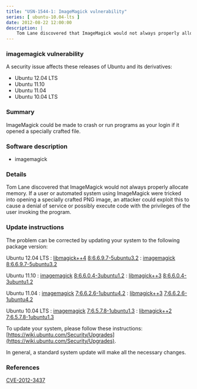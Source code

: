 ```yaml
---
title: "USN-1544-1: ImageMagick vulnerability"
series: [ ubuntu-10.04-lts ]
date: 2012-08-22 12:00:00
description: |
    Tom Lane discovered that ImageMagick would not always properly allocate memory. If a user or automated system using ImageMagick were tricked into opening a specially crafted PNG image, an attacker could exploit this to cause a denial of service or possibly execute code with the privileges of the user invoking the program. 
--- 
```

 
### imagemagick vulnerability

A security issue affects these releases of Ubuntu and its derivatives:

* Ubuntu 12.04 LTS
* Ubuntu 11.10
* Ubuntu 11.04
* Ubuntu 10.04 LTS

### Summary

ImageMagick could be made to crash or run programs as your login if it opened a specially crafted file.

### Software description

* imagemagick 

### Details

Tom Lane discovered that ImageMagick would not always properly allocate memory. If a user or automated system using ImageMagick were tricked into opening a specially crafted PNG image, an attacker could exploit this to cause a denial of service or possibly execute code with the privileges of the user invoking the program. 

### Update instructions

The problem can be corrected by updating your system to the following package version:

Ubuntu 12.04 LTS
 : [libmagick++4](https://launchpad.net/ubuntu/+source/imagemagick) <span> [8:6.6.9.7-5ubuntu3.2](https://launchpad.net/ubuntu/+source/imagemagick/8:6.6.9.7-5ubuntu3.2) </span> 
 : [imagemagick](https://launchpad.net/ubuntu/+source/imagemagick) <span> [8:6.6.9.7-5ubuntu3.2](https://launchpad.net/ubuntu/+source/imagemagick/8:6.6.9.7-5ubuntu3.2) </span> 

Ubuntu 11.10
 : [imagemagick](https://launchpad.net/ubuntu/+source/imagemagick) <span> [8:6.6.0.4-3ubuntu1.2](https://launchpad.net/ubuntu/+source/imagemagick/8:6.6.0.4-3ubuntu1.2) </span> 
 : [libmagick++3](https://launchpad.net/ubuntu/+source/imagemagick) <span> [8:6.6.0.4-3ubuntu1.2](https://launchpad.net/ubuntu/+source/imagemagick/8:6.6.0.4-3ubuntu1.2) </span> 

Ubuntu 11.04
 : [imagemagick](https://launchpad.net/ubuntu/+source/imagemagick) <span> [7:6.6.2.6-1ubuntu4.2](https://launchpad.net/ubuntu/+source/imagemagick/7:6.6.2.6-1ubuntu4.2) </span> 
 : [libmagick++3](https://launchpad.net/ubuntu/+source/imagemagick) <span> [7:6.6.2.6-1ubuntu4.2](https://launchpad.net/ubuntu/+source/imagemagick/7:6.6.2.6-1ubuntu4.2) </span> 

Ubuntu 10.04 LTS
 : [imagemagick](https://launchpad.net/ubuntu/+source/imagemagick) <span> [7:6.5.7.8-1ubuntu1.3](https://launchpad.net/ubuntu/+source/imagemagick/7:6.5.7.8-1ubuntu1.3) </span> 
 : [libmagick++2](https://launchpad.net/ubuntu/+source/imagemagick) <span> [7:6.5.7.8-1ubuntu1.3](https://launchpad.net/ubuntu/+source/imagemagick/7:6.5.7.8-1ubuntu1.3) </span> 

To update your system, please follow these instructions: [https://wiki.ubuntu.com/Security/Upgrades](https://wiki.ubuntu.com/Security/Upgrades).

In general, a standard system update will make all the necessary changes. 

### References

 [CVE-2012-3437](http://people.ubuntu.com/~ubuntu-security/cve/CVE-2012-3437)
 
